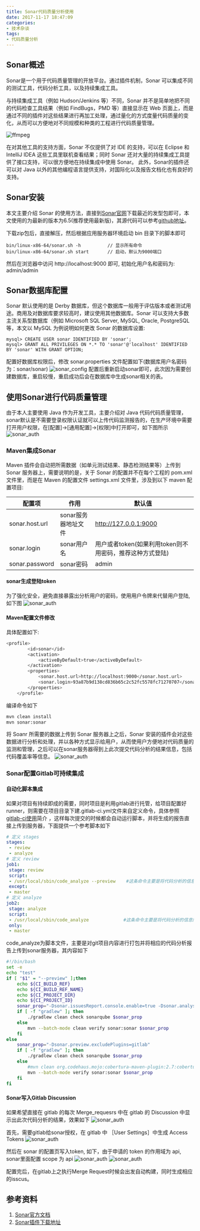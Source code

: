 ```yaml
---
title: Sonar代码质量分析使用
date: 2017-11-17 18:47:09
categories:
- 技术杂谈
tags:
- 代码质量分析
---
```

## Sonar概述
Sonar是一个用于代码质量管理的开放平台。通过插件机制，Sonar 可以集成不同的测试工具，代码分析工具，以及持续集成工具。

与持续集成工具（例如 Hudson/Jenkins 等）不同，Sonar 并不是简单地把不同的代码检查工具结果（例如 FindBugs，PMD 等）直接显示在 Web 页面上，而是通过不同的插件对这些结果进行再加工处理，通过量化的方式度量代码质量的变化，从而可以方便地对不同规模和种类的工程进行代码质量管理。

![ffmpeg](http://wx3.sinaimg.cn/mw1024/78d85414ly1fkwouel8vmj21kw0ua0zk.jpg)
<!-- more -->

在对其他工具的支持方面，Sonar 不仅提供了对 IDE 的支持，可以在 Eclipse 和 IntelliJ IDEA 这些工具里联机查看结果；同时 Sonar 还对大量的持续集成工具提供了接口支持，可以很方便地在持续集成中使用 Sonar。
此外，Sonar的插件还可以对 Java 以外的其他编程语言提供支持，对国际化以及报告文档化也有良好的支持。

## Sonar安装
本文主要介绍 Sonar 的使用方法，直接到[Sonar官网](https://www.sonarqube.org)下载最近的发型包即可，本文使用的为最新的版本为6.5(推荐使用最新版)，其源代码可以参考[github地址](https://github.com/SonarSource/sonarqube)。

下载zip包后，直接解压，然后根据应用服务器环境启动 bin 目录下的脚本即可


```
bin/linux-x86-64/sonar.sh -h          // 显示所有命令
bin/linux-x86-64/sonar.sh start       // 启动，默认为9000端口
```

然后在浏览器中访问 http://localhost:9000 即可, 初始化用户名和密码为: admin/admin

## Sonar数据库配置
Sonar 默认使用的是 Derby 数据库，但这个数据库一般用于评估版本或者测试用途。商用及对数据库要求较高时，建议使用其他数据库。Sonar 可以支持大多数主流关系型数据库（例如 Microsoft SQL Server, MySQL, Oracle, PostgreSQL 等，本文以 MySQL 为例说明如何更改 Sonar 的数据库设置:

```bash,monokai
mysql> CREATE USER sonar IDENTIFIED BY 'sonar';
mysql> GRANT ALL PRIVILEGES ON *.* TO 'sonar'@'localhost' IDENTIFIED BY 'sonar' WITH GRANT OPTION;
```
配置好数据库权限后，修改 sonar.properties 文件配置如下(数据库用户名密码为：sonar/sonar)
![sonar_config](http://wx3.sinaimg.cn/mw1024/78d85414ly1fkwoukblqyj20nr07s404.jpg)
配置后重新启动sonar即可，此次因为需要创建数据库，重启较慢，重启成功后会在数据库中生成sonar相关的表。

## 使用Sonar进行代码质量管理
由于本人主要使用 Java 作为开发工具，主要介绍对 Java 代码代码质量管理，sonar默认是不需要登录权限认证就可以上传代码监测报告的，在生产环境中需要打开用户权限，在[配置]->[通用配置]->[权限]中打开即可，如下图所示
![sonar_auth](http://wx3.sinaimg.cn/mw1024/78d85414ly1fkwowmxps5j20wi06mq3r.jpg)
### Maven集成Sonar
Maven 插件会自动把所需数据（如单元测试结果、静态检测结果等）上传到 Sonar 服务器上，需要说明的是，关于 Sonar 的配置并不在每个工程的 pom.xml 文件里，而是在 Maven 的配置文件 settings.xml 文件里，涉及到以下 maven 配置项目:

| 配置项 | 作用 | 默认值 |
|--------|---------|-------|
| sonar.host.url | sonar服务器地址文件 | http://127.0.0.1:9000|
| sonar.login | sonar用户名 | 用户或者token(如果利用token则不用密码，推荐这种方式登陆) |
| sonar.password | sonar密码 | admin |
#### sonar生成登陆token
为了强化安全，避免直接暴露出分析用户的密码，使用用户令牌来代替用户登陆,如下图
![sonar_auth](http://wx3.sinaimg.cn/mw1024/78d85414ly1fkwouqs7woj21d20vkk4l.jpg)

#### Maven配置文件修改
具体配置如下:

```bash
<profile>
        <id>sonar</id>
        <activation>
            <activeByDefault>true</activeByDefault>
        </activation>
        <properties>
            <sonar.host.url>http://localhost:9000</sonar.host.url>
            <sonar.login>93a87b9d138cd836b65c2c52fc5578fc71270707</sonar.login>
        </properties>
    </profile>
```
编译命令如下

```bash
mvn clean install
mvn sonar:sonar
```
将 Soanr 所需要的数据上传到 Sonar 服务器上之后，Sonar 安装的插件会对这些数据进行分析和处理，并以各种方式显示给用户，从而使用户方便地对代码质量的监测和管理，之后可以在sonar服务器得到上此次提交代码分析的结果信息，包括代码覆盖率等信息。
![sonar_auth](http://wx1.sinaimg.cn/mw1024/78d85414ly1fkwouu8uz2j21h00zugr6.jpg)


### Sonar配置Gitlab可持续集成
#### 自动化脚本集成
如果对项目有持续即成的需要，同时项目是利用gitlab进行托管，给项目配置好runner，则需要在项目目录下建.gitlab-ci.yml文件来自定义命令，具体参照[gitlab-ci使用](https://segmentfault.com/a/1190000006120164)简介 ，这样每次提交的时候都会自动运行脚本，并将生成的报告直接上传到服务器，下面提供一个参考脚本如下

```yml
# 定义 stages
stages:
 - review
 - analyze
# 定义 review
job1:
 stage: review
 script:
 - /usr/local/sbin/code_analyze --preview    #这条命令主要是将代码分析的信息输出到gitlab的Discussions，只会在分支上运行
 except:
 - master
# 定义 analyze
job2:
 stage: analyze
 script:
 - /usr/local/sbin/code_analyze             #这条命令主要是将代码分析的信息同步到sonar服务器，只针对master
 only:
 - master
```

code_analyze为脚本文件，主要是对git项目内容进行打包并将相应的代码分析报告上传到sonar服务器，其内容如下

```bash
#!/bin/bash
set -e
echo "test"
if [ "$1" = "--preview" ];then
    echo ${CI_BUILD_REF}
    echo ${CI_BUILD_REF_NAME}
    echo ${CI_PROJECT_DIR}
    echo ${CI_PROJECT_ID}
	sonar_prop="-Dsonar.issuesReport.console.enable=true -Dsonar.analysis.mode=preview  -Dsonar.preview.excludePlugins=issueassign,scmstats -Dsonar.gitlab.commit_sha=${CI_BUILD_REF} -Dsonar.gitlab.ref=${CI_BUILD_REF_NAME} -Dsonar.gitlab.project_id=${CI_PROJECT_ID}"
    if [ -f "gradlew" ]; then
	    ./gradlew clean check sonarqube $sonar_prop
    else
	    mvn --batch-mode clean verify sonar:sonar $sonar_prop
    fi
else
	sonar_prop="-Dsonar.preview.excludePlugins=gitlab"
	if [ -f "gradlew" ]; then
		./gradlew clean check sonarqube $sonar_prop
	else
        #mvn clean org.codehaus.mojo:cobertura-maven-plugin:2.7:cobertura -Dcobertura.report.format=xml -Dcobertura.aggregate=true
		mvn --batch-mode verify sonar:sonar $sonar_prop
    fi
fi

```

#### Sonar写入Gitlab Discussion
如果希望直接在 gitlab 的每次 Merge_requesrs 中在 gitlab 的 Discussion 中显示出此次代码分析的结果，效果如下
![sonar_auth](http://wx3.sinaimg.cn/mw1024/78d85414ly1fkwowereo8j21fg0j6dk1.jpg)

首先，需要gitlab给sonar授权，在 gitlab 中 ［User Settings］中生成 Access Tokens 
![sonar_auth](http://wx2.sinaimg.cn/mw1024/78d85414ly1fkwowhpph2j21kw0ubdnt.jpg)

然后在 sonar 的配置页写入token, 如下，由于申请的 token 的作用域为 api, sonar里面配置 scope 为 api
![sonar_auth](http://wx1.sinaimg.cn/mw1024/78d85414ly1fkwowk9xhsj20x006wwfb.jpg)
![sonar_auth](http://wx3.sinaimg.cn/mw1024/78d85414ly1fkwowmxps5j20wi06mq3r.jpg)

配置完后，在gitlab上之执行Merge Request时候会出发自动构建，同时生成相应的isscus。

## 参考资料 
1. [Sonar官方文档](https://docs.sonarqube.org/display/SONAR/Documentation)
2. [Sonar插件下载地址](https://docs.sonarqube.org/display/PLUG/Plugin+Library)



